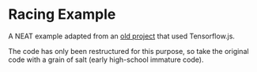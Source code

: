 # Racing Example

A NEAT example adapted from an [old project](https://github.com/We-Gold/AI-Racing/tree/master) that used Tensorflow.js.

The code has only been restructured for this purpose, so take the original code with a grain of salt (early high-school immature code).

